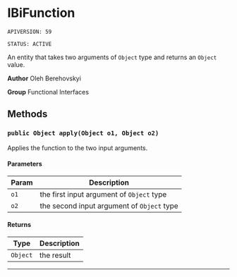 # IBiFunction

`APIVERSION: 59`

`STATUS: ACTIVE`

An entity that takes two arguments of `Object` type and returns an `Object`
value.


**Author** Oleh Berehovskyi


**Group** Functional Interfaces

## Methods
### `public Object apply(Object o1, Object o2)`

Applies the function to the two input arguments.

#### Parameters

|Param|Description|
|---|---|
|`o1`|the first input argument of `Object` type|
|`o2`|the second input argument of `Object` type|

#### Returns

|Type|Description|
|---|---|
|`Object`|the result|

---
